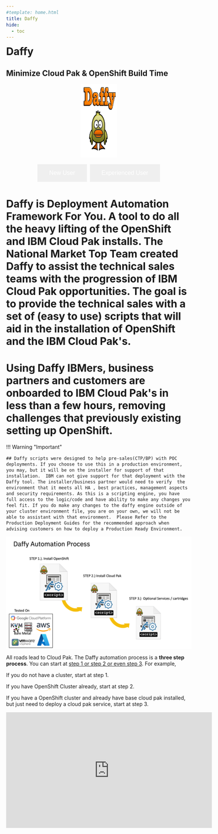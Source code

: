 ```yaml
---
#template: home.html
title: Daffy
hide:
  - toc
---
```

<style>
  [dir="ltr"] .md-sidebar--primary:not([hidden]) ~ .md-content > .md-content__inner { margin-left: 0;}


  div.md-source-file {color: black; margin-left: 1rem;}
</style>

<div class="home-hero" style="margin:0 !!important">
  <div class="home-hero-text">
    <h1 style="display: inline">Daffy</h1>
    <h2> Minimize Cloud Pak & OpenShift Build Time</h2>


  </div>
  <div class="home-hero-image"></div>

</div>
<p align = "center">
  <img src='./images/ducks.png'  align="top" width="100"
       height="200" style = "float">
</p>

<html>
<head>
<style>
.button {
  border: none;
  color: white;
  padding: 15px 32px;
  text-align: center;
  text-decoration: none;
  display: inline-block;
  font-size: 16px;
  margin: 4px 2px;
  cursor: pointer;
}

.button1 {background-color: #4CAF50;} /* Green */
.button2 {background-color: #008CBA;} /* Blue */
</style>
</head>
<body>
<div style="text-align:center">
<button onclick="location.href='/daffy/Tips-%26-Tricks/Common-Issues/'" class="button button1">New User</button>
<button onclick="location.href='/daffy/Overview/Tools-Installed/'" class="button button2">Experienced User</button>
</div>
</body>
</html>

<h1>
Daffy is <b>D</b>eployment <b>A</b>utomation <b>F</b>ramework <b>F</b>or <b>Y</b>ou. A tool to do all the heavy lifting of the OpenShift and IBM Cloud Pak installs. The National Market Top Team created Daffy to assist the technical sales teams with the progression of IBM Cloud Pak opportunities. The goal is to provide the technical sales with a set of (easy to use) scripts that will aid in the installation of OpenShift and the IBM Cloud Pak's.
</h1>
<h1>
Using Daffy IBMers, business partners and customers are onboarded to IBM Cloud Pak's in less than a few hours, removing challenges that previously existing setting up OpenShift.
</h1>

!!! Warning "Important"

    ## Daffy scripts were designed to help pre-sales(CTP/BP) with POC deployments. If you choose to use this in a production environment, you may, but it will be on the installer for support of that installation.  IBM can not give support for that deployment with the Daffy tool. The installer/business partner would need to verify  the environment that it meets all HA , best practices, management aspects and security requirements. As this is a scripting engine, you have full access to the logic/code and have ability to make any changes you feel fit. If you do make any changes to the daffy engine outside of your cluster environment file, you are on your own, we will not be able to assistant with that environment.  Please Refer to the Production Deployment Guides for the recommended approach when advising customers on how to deploy a Production Ready Environment.

<p align = "center">
    <img src='./images/process.png'  align="top" style = "float">
</p>

<p align = "left">
All roads lead to Cloud Pak. The Daffy automation process is a <b>three step process</b>. You can start at <u>step 1 or step 2 or even step 3</u>.  For example,

<p align = "left">If you do not have a cluster, start at step 1.  </p>

<p align = "left">If  you have OpenShift Cluster already, start at step 2.</p>

<p align = "left">If  you have a OpenShift cluster and already have base cloud pak installed, but just need to deploy a cloud pak service, start at step 3.</p>
</p>

<html>
   <head>
      <title>HTML Video embed</title>
   </head>
   <body>
    <div style="text-align:center">
      <iframe width="560" height="315" src="https://www.youtube.com/embed/LFqc0WD7x-U" frameborder="0" allowfullscreen></iframe>
      </iframe>
      </div>
   </body>
</html>
